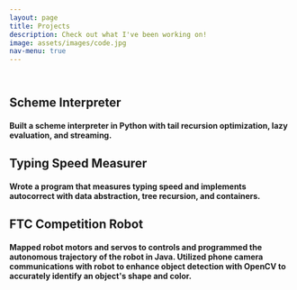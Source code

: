 ```yaml
---
layout: page
title: Projects
description: Check out what I've been working on!
image: assets/images/code.jpg
nav-menu: true
---
```

<!-- Main -->
<div id="main" class="alt">

<!-- One -->
<section id="one">
	<div class="inner">
		<header class="major">
			<h1 Projects </h1>
		</header>

<!-- Content -->
<h2 id="content">Scheme Interpreter</h2>
<h4 Python </h4>
<div class="box"> 
	<p> Built a scheme interpreter in Python with tail recursion optimization, lazy evaluation, and streaming. </p>
</div>

<!-- Break -->

<h2 id="content">Typing Speed Measurer</h2>
<h4 Python </h4>
<div class="row"> 
	<p> Wrote a program that measures typing speed and implements autocorrect with data abstraction, tree recursion, and containers. </p>
</div>

<!-- Break -->

<h2 id="content">FTC Competition Robot</h2>
<h4 Java | OpenCV </h4>
<div class="row"> 
	<p> Mapped robot motors and servos to controls and programmed the autonomous trajectory of the robot in Java. Utilized phone camera communications with robot to enhance object detection with OpenCV to accurately identify an object's shape and color. </p>
</div>

